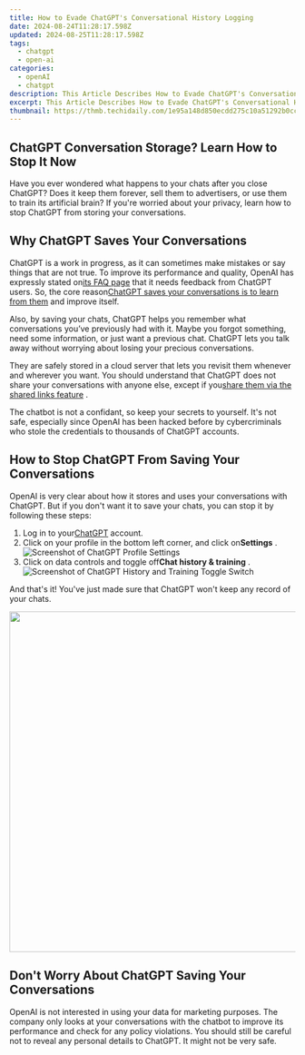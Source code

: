```yaml
---
title: How to Evade ChatGPT's Conversational History Logging
date: 2024-08-24T11:28:17.598Z
updated: 2024-08-25T11:28:17.598Z
tags:
  - chatgpt
  - open-ai
categories:
  - openAI
  - chatgpt
description: This Article Describes How to Evade ChatGPT's Conversational History Logging
excerpt: This Article Describes How to Evade ChatGPT's Conversational History Logging
thumbnail: https://thmb.techidaily.com/1e95a148d850ecdd275c10a51292b0ccb900f6b4eff5c9989165ba5b957b7575.jpg
---
```


## ChatGPT Conversation Storage? Learn How to Stop It Now

 Have you ever wondered what happens to your chats after you close ChatGPT? Does it keep them forever, sell them to advertisers, or use them to train its artificial brain? If you're worried about your privacy, learn how to stop ChatGPT from storing your conversations.

## Why ChatGPT Saves Your Conversations

 ChatGPT is a work in progress, as it can sometimes make mistakes or say things that are not true. To improve its performance and quality, OpenAI has expressly stated on[its FAQ page](https://help.openai.com/en/articles/6783457-what-is-chatgpt) that it needs feedback from ChatGPT users. So, the core reason[ChatGPT saves your conversations is to learn from them](https://www.makeuseof.com/does-chatgpt-learn-from-user-conversations/) and improve itself.

 Also, by saving your chats, ChatGPT helps you remember what conversations you’ve previously had with it. Maybe you forgot something, need some information, or just want a previous chat. ChatGPT lets you talk away without worrying about losing your precious conversations.

 They are safely stored in a cloud server that lets you revisit them whenever and wherever you want. You should understand that ChatGPT does not share your conversations with anyone else, except if you[share them via the shared links feature](https://www.makeuseof.com/share-chatgpt-chats-links/) .

 The chatbot is not a confidant, so keep your secrets to yourself. It's not safe, especially since OpenAI has been hacked before by cybercriminals who stole the credentials to thousands of ChatGPT accounts.

## How to Stop ChatGPT From Saving Your Conversations

 OpenAI is very clear about how it stores and uses your conversations with ChatGPT. But if you don't want it to save your chats, you can stop it by following these steps:

1. Log in to your[ChatGPT](https://chat.openai.com/chat) account.
2. Click on your profile in the bottom left corner, and click on**Settings** .  
![Screenshot of ChatGPT Profile Settings](https://static1.makeuseofimages.com/wordpress/wp-content/uploads/2023/07/screenshot-of-chatgpt-profile-settings.jpg)
3. Click on data controls and toggle off**Chat history & training** .  
![Screenshot of ChatGPT History and Training Toggle Switch](https://static1.makeuseofimages.com/wordpress/wp-content/uploads/2023/07/screenshot-of-chatgpt-history-and-training-toggle-switch.jpg)

 And that's it! You've just made sure that ChatGPT won't keep any record of your chats.

<!-- affiliate ads begin -->
<a href="https://turtlebeacheu.sjv.io/c/5597632/1996818/23722" target="_top" id="1996818"><img src="//a.impactradius-go.com/display-ad/23722-1996818" border="0" alt="" width="600" height="600"/></a><img height="0" width="0" src="https://imp.pxf.io/i/5597632/1996818/23722" style="position:absolute;visibility:hidden;" border="0" />
<!-- affiliate ads end -->
## Don't Worry About ChatGPT Saving Your Conversations

 OpenAI is not interested in using your data for marketing purposes. The company only looks at your conversations with the chatbot to improve its performance and check for any policy violations. You should still be careful not to reveal any personal details to ChatGPT. It might not be very safe.


<ins class="adsbygoogle"
     style="display:block"
     data-ad-format="autorelaxed"
     data-ad-client="ca-pub-7571918770474297"
     data-ad-slot="1223367746"></ins>



<ins class="adsbygoogle"
     style="display:block"
     data-ad-client="ca-pub-7571918770474297"
     data-ad-slot="8358498916"
     data-ad-format="auto"
     data-full-width-responsive="true"></ins>


